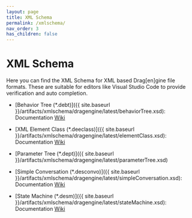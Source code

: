 ```yaml
---
layout: page
title: XML Schema
permalink: /xmlschema/
nav_order: 3
has_children: false
---
```


# XML Schema

Here you can find the XML Schema for XML based Drag[en]gine file formats.
These are suitable for editors like Visual Studio Code to provide verification and auto completion.

- [Behavior Tree (*.debt)]({{ site.baseurl }}/artifacts/xmlschema/dragengine/latest/behaviorTree.xsd): Documentation [Wiki](https://developer.dragondreams.ch/wiki/doku.php/dragengine:modules:dragonscript:behaviortrees)

- [XML Element Class (*.deeclass)]({{ site.baseurl }}/artifacts/xmlschema/dragengine/latest/elementClass.xsd): Documentation [Wiki](https://developer.dragondreams.ch/wiki/doku.php/dragengine:modules:dragonscript:behavior_elements#xml_element_classes)

- [Parameter Tree (*.dept)]({{ site.baseurl }}/artifacts/xmlschema/dragengine/latest/parameterTree.xsd)

- [Simple Conversation (*.desconvo)]({{ site.baseurl }}/artifacts/xmlschema/dragengine/latest/simpleConversation.xsd): Documentation [Wiki](https://developer.dragondreams.ch/wiki/doku.php/dragengine:modules:dragonscript:simpleconversation)

- [State Machine (*.desm)]({{ site.baseurl }}/artifacts/xmlschema/dragengine/latest/stateMachine.xsd): Documentation [Wiki](https://developer.dragondreams.ch/wiki/doku.php/dragengine:modules:dragonscript:statemachines)
